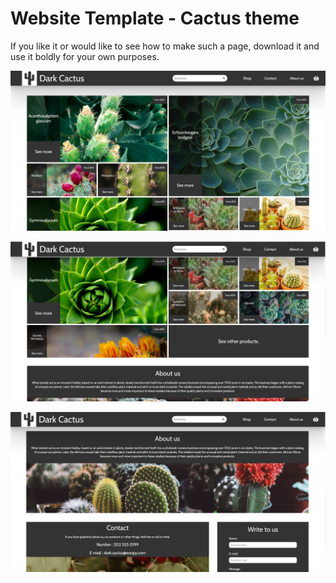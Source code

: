 # Website Template - Cactus theme 

If you like it or would like to see how to make such a page, 
download it and use it boldly for your own purposes.

![](https://github.com/al1922/Website-Template-Cactus/blob/main/README-IMG/img_1.png)

![](https://github.com/al1922/Website-Template-Cactus/blob/main/README-IMG/img_2.png)

![](https://github.com/al1922/Website-Template-Cactus/blob/main/README-IMG/img_3.png)
